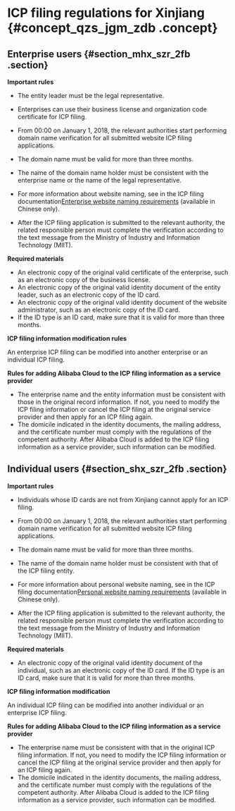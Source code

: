 # ICP filing regulations for Xinjiang {#concept_qzs_jgm_zdb .concept}

## Enterprise users {#section_mhx_szr_2fb .section}

 **Important rules** 

-   The entity leader must be the legal representative.
-   Enterprises can use their business license and organization code certificate for ICP filing.
-   From 00:00 on January 1, 2018, the relevant authorities start performing domain name verification for all submitted website ICP filing applications.

-   The domain name must be valid for more than three months.
-   The name of the domain name holder must be consistent with the enterprise name or the name of the legal representative.
-   For more information about website naming, see in the ICP filing documentation[Enterprise website naming requirements](https://help.aliyun.com/knowledge_detail/36948.html#title-yw5-zl7-utv) \(available in Chinese only\).

-   After the ICP filing application is submitted to the relevant authority, the related responsible person must complete the verification according to the text message from the Ministry of Industry and Information Technology \(MIIT\).

 **Required materials** 

-   An electronic copy of the original valid certificate of the enterprise, such as an electronic copy of the business license.
-   An electronic copy of the original valid identity document of the entity leader, such as an electronic copy of the ID card.
-   An electronic copy of the original valid identity document of the website administrator, such as an electronic copy of the ID card.
-   If the ID type is an ID card, make sure that it is valid for more than three months.

 **ICP filing information modification rules** 

An enterprise ICP filing can be modified into another enterprise or an individual ICP filing.

 **Rules for adding Alibaba Cloud to the ICP filing information as a service provider** 

-   The enterprise name and the entity information must be consistent with those in the original record information. If not, you need to modify the ICP filing information or cancel the ICP filing at the original service provider and then apply for an ICP filing again.
-   The domicile indicated in the identity documents, the mailing address, and the certificate number must comply with the regulations of the competent authority. After Alibaba Cloud is added to the ICP filing information as a service provider, such information can be modified.

## Individual users {#section_shx_szr_2fb .section}

 **Important rules** 

-   Individuals whose ID cards are not from Xinjiang cannot apply for an ICP filing.
-   From 00:00 on January 1, 2018, the relevant authorities start performing domain name verification for all submitted website ICP filing applications.

-   The domain name must be valid for more than three months.
-   The name of the domain name holder must be consistent with that of the ICP filing entity.
-   For more information about personal website naming, see in the ICP filing documentation[Personal website naming requirements](https://help.aliyun.com/knowledge_detail/36948.html#title-lhm-b1g-ehx) \(available in Chinese only\).

-   After the ICP filing application is submitted to the relevant authority, the related responsible person must complete the verification according to the text message from the Ministry of Industry and Information Technology \(MIIT\).

 **Required materials** 

-   An electronic copy of the original valid identity document of the individual, such as an electronic copy of the ID card. If the ID type is an ID card, make sure that it is valid for more than three months.

 **ICP filing information modification** 

An individual ICP filing can be modified into another individual or an enterprise ICP filing.

 **Rules for adding Alibaba Cloud to the ICP filing information as a service provider** 

-   The enterprise name must be consistent with that in the original ICP filing information. If not, you need to modify the ICP filing information or cancel the ICP filing at the original service provider and then apply for an ICP filing again.
-   The domicile indicated in the identity documents, the mailing address, and the certificate number must comply with the regulations of the competent authority. After Alibaba Cloud is added to the ICP filing information as a service provider, such information can be modified.


